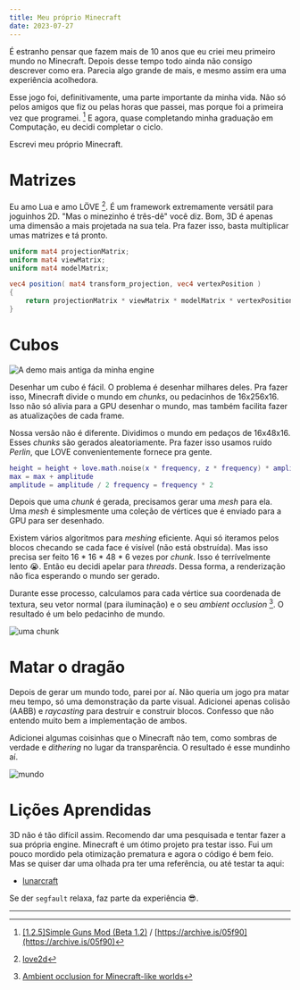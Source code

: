 ```yaml
---
title: Meu próprio Minecraft
date: 2023-07-27
---
```


É estranho pensar que fazem mais de 10 anos que eu criei meu primeiro mundo no
Minecraft. Depois desse tempo todo ainda não consigo descrever como era.
Parecia algo grande de mais, e mesmo assim era uma experiência acolhedora. 

Esse jogo foi, definitivamente, uma parte importante da minha vida. Não só
pelos amigos que fiz ou pelas horas que passei, mas porque foi a primeira vez
que programei. [^1] E agora, quase completando minha graduação em Computação,
eu decidi completar o ciclo.

Escrevi meu próprio Minecraft.

# Matrizes

Eu amo Lua e amo LÖVE [^2]. É um framework extremamente versátil para joguinhos
2D. "Mas o minezinho é três-dê" você diz. Bom, 3D é apenas uma dimensão a mais
projetada na sua tela. Pra fazer isso, basta multiplicar umas matrizes e tá
pronto.

```glsl
uniform mat4 projectionMatrix;
uniform mat4 viewMatrix;
uniform mat4 modelMatrix;

vec4 position( mat4 transform_projection, vec4 vertexPosition )
{
    return projectionMatrix * viewMatrix * modelMatrix * vertexPosition;
}
```

# Cubos

![A demo mais antiga da minha engine](/images/minecraft/cube.png)

Desenhar um cubo é fácil. O problema é desenhar milhares deles. Pra fazer isso,
Minecraft divide o mundo em *chunks*, ou pedacinhos de 16x256x16. Isso não só
alivia para a GPU desenhar o mundo, mas também facilita fazer as atualizações de
cada frame.

Nossa versão não é diferente. Dividimos o mundo em pedaços de 16x48x16. Esses
*chunks* são gerados aleatoriamente. Pra fazer isso usamos ruído *Perlin*, que
LOVE convenientemente fornece pra gente.

```lua
height = height + love.math.noise(x * frequency, z * frequency) * amplitude 
max = max + amplitude 
amplitude = amplitude / 2 frequency = frequency * 2
```

Depois que uma *chunk* é gerada, precisamos gerar uma *mesh* para ela. Uma
*mesh* é simplesmente uma coleção de vértices que é enviado para a GPU para ser
desenhado.

Existem vários algoritmos para *meshing* eficiente. Aqui só iteramos pelos
blocos checando se cada face é visível (não está obstruída). Mas isso precisa ser
feito 16 * 16 * 48 * 6 vezes por *chunk*. Isso é terrívelmente lento 😭. 
Então eu decidi apelar para _threads_. Dessa forma, a renderização não fica esperando
o mundo ser gerado.

Durante esse processo, calculamos para cada vértice sua coordenada de textura,
seu vetor normal (para iluminação) e o seu *ambient occlusion* [^3].
O resultado é um belo pedacinho de mundo.

![uma chunk](/images/minecraft/chunk.png)

# Matar o dragão

Depois de gerar um mundo todo, parei por aí. Não queria um jogo pra matar meu
tempo, só uma demonstração da parte visual. Adicionei apenas colisão (AABB) e
_raycasting_ para destruir e construir blocos. Confesso que não entendo muito
bem a implementação de ambos.

Adicionei algumas coisinhas que o Minecraft não tem, como sombras de verdade e
_dithering_ no lugar da transparência. O resultado é esse mundinho aí.

![mundo](/images/minecraft/world.png)

# Lições Aprendidas

3D não é tão difícil assim. Recomendo dar uma pesquisada e tentar fazer a sua
própria engine. Minecraft é um ótimo projeto pra testar isso. Fui um pouco
mordido pela otimização prematura e agora o código é bem feio. Mas se quiser
dar uma olhada pra ter uma referência, ou até testar ta aqui:

- [lunarcraft](https://github.com/brennop/lunarcraft)

Se der `segfault` relaxa, faz parte da experiência 😎.

---

[^1]: [[1.2.5]Simple Guns Mod (Beta 1.2)](https://www.minecraftforum.net/forums/mapping-and-modding-java-edition/minecraft-mods/1284429-1-2-5-simple-guns-mod-beta-1-2)
/ [https://archive.is/05f90](https://archive.is/05f90)

[^2]: [love2d](https://love2d.org)

[^3]: [Ambient occlusion for Minecraft-like worlds](https://0fps.net/2013/07/03/ambient-occlusion-for-minecraft-like-worlds/)
